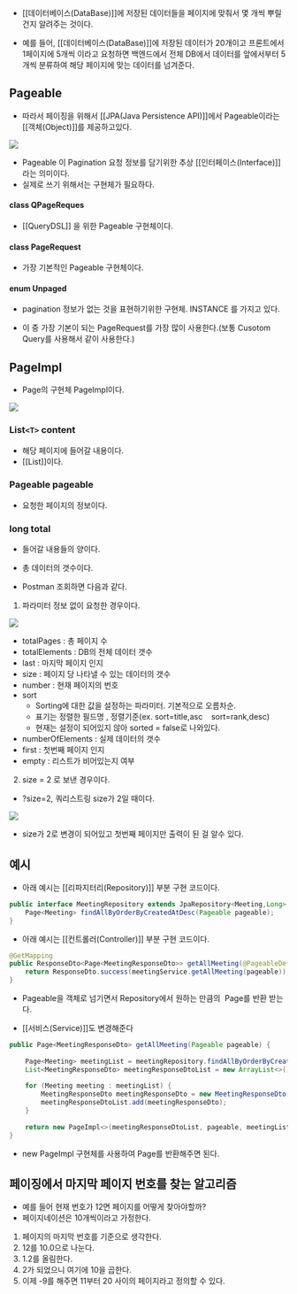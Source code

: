 - [[데이터베이스(DataBase)]]에 저장된 데이터들을 페이지에 맞춰서 몇 개씩 뿌릴건지 알려주는 것이다.

- 예를 들어, [[데이터베이스(DataBase)]]에 저장된 데이터가 20개이고 프론트에서 1페이지에 5개씩 이라고 요청하면 백엔드에서 전체 DB에서 데이터를 앞에서부터 5개씩 분류하여 해당 페이지에 맞는 데이터를 넘겨준다.

## Pageable

- 따라서 페이징을 위해서 [[JPA(Java Persistence API)]]에서 Pageable이라는 [[객체(Object)]]를 제공하고있다.

![](https://blog.kakaocdn.net/dn/bbbpr4/btrOdgO1qhy/qPlSnT6xm83ifI5NrgTsy1/img.png)

- Pageable 이 Pagination 요청 정보를 담기위한 추상 [[인터페이스(Interface)]]라는 의미이다.
- 실제로 쓰기 위해서는 구현체가 필요하다.

#### class QPageReques

- [[QueryDSL]] 을 위한 Pageable 구현체이다.
#### class PageRequest

- 가장 기본적인 Pageable 구현체이다.
#### enum Unpaged

- pagination 정보가 없는 것을 표현하기위한 구현체. INSTANCE 를 가지고 있다.


- 이 중 가장 기본이 되는 PageRequest를 가장 많이 사용한다.(보통 Cusotom Query를 사용해서 같이 사용한다.)

## PageImpl

- Page의 구현체 PageImpl이다.

![](https://blog.kakaocdn.net/dn/20hJ1/btrOhX2lbiZ/ErWye4IMpBmEu380dO6ch0/img.png)

### List`<T>` content 

- 해당 페이지에 들어갈 내용이다.
- [[List]]이다.
### Pageable pageable 

- 요청한 페이지의 정보이다.
### long total

- 들어갈 내용들의 양이다.
- 총 데이터의 갯수이다.

- Postman 조회하면 다음과 같다.

1. 파라미터 정보 없이 요청한 경우이다.

![](https://blog.kakaocdn.net/dn/GrBTX/btrOigOxoLT/xbNYETupPxqfMvq8CjarCk/img.png)

- totalPages : 총 페이지 수
- totalElements : DB의 전체 데이터 갯수
- last : 마지막 페이지 인지
- size : 페이지 당 나타낼 수 있는 데이터의 갯수
- number : 현재 페이지의 번호
- sort 
    - Sorting에 대한 값을 설정하는 파라미터. 기본적으로 오름차순.
    - 표기는 정렬한 필드명 , 정렬기준(ex. sort=title,asc    sort=rank,desc) 
    - 현재는 설정이 되어있지 않아 sorted = false로 나와있다.
- numberOfElements : 실제 데이터의 갯수
- first : 첫번째 페이지 인지
- empty : 리스트가 비어있는지 여부

2. size = 2 로 보낸 경우이다. 
- ?size=2, 쿼리스트링 size가 2일 때이다.

![](https://blog.kakaocdn.net/dn/HFEbf/btrOeQwffzv/W3PcNqjo4clnHZnMNyefZ1/img.png)

- size가 2로 변경이 되어있고 첫번째 페이지만 출력이 된 걸 알수 있다.

## 예시

- 아래 예시는 [[리파지터리(Repository)]] 부분 구현 코드이다.

```java
public interface MeetingRepository extends JpaRepository<Meeting,Long> {
	Page<Meeting> findAllByOrderByCreatedAtDesc(Pageable pageable);
}
```

- 아래 예시는 [[컨트롤러(Controller)]] 부분 구현 코드이다.

```java
@GetMapping
public ResponseDto<Page<MeetingResponseDto>> getAllMeeting(@PageableDefault(size = 12) Pageable pageable) {
	return ResponseDto.success(meetingService.getAllMeeting(pageable));
}
```

- Pageable을 객체로 넘기면서 Repository에서 원하는 만큼의  Page를 반환 받는다.

- [[서비스(Service)]]도 변경해준다

```java
public Page<MeetingResponseDto> getAllMeeting(Pageable pageable) {
	
    Page<Meeting> meetingList = meetingRepository.findAllByOrderByCreatedAtDesc(pageable);
    List<MeetingResponseDto> meetingResponseDtoList = new ArrayList<>();
	
    for (Meeting meeting : meetingList) {
        MeetingResponseDto meetingResponseDto = new MeetingResponseDto(meeting);
        meetingResponseDtoList.add(meetingResponseDto);
    }
	
    return new PageImpl<>(meetingResponseDtoList, pageable, meetingList.getTotalElements());
}
```

- new PageImpl 구현체를 사용하여 Page를 반환해주면 된다.


## 페이징에서 마지막 페이지 번호를 찾는 알고리즘

- 예를 들어 현재 번호가 12면 페이지를 어떻게 찾아야할까?
- 페이지네이션은 10개씩이라고 가정한다.

1. 페이지의 마지막 번호를 기준으로 생각한다.
2. 12를 10.0으로 나눈다.
3. 1.2를 올림한다.
4. 2가 되었으니 여기에 10을 곱한다.
5. 이제 -9를 해주면 11부터 20 사이의 페이지라고 정의할 수 있다.